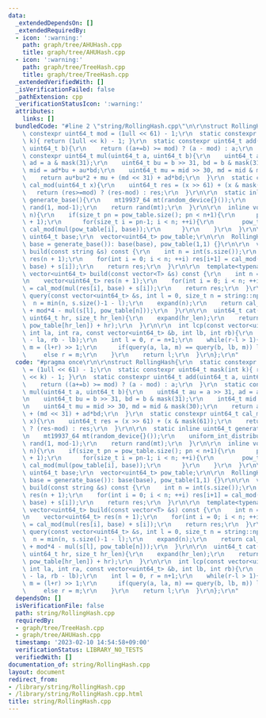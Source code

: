 ```yaml
---
data:
  _extendedDependsOn: []
  _extendedRequiredBy:
  - icon: ':warning:'
    path: graph/tree/AHUHash.cpp
    title: graph/tree/AHUHash.cpp
  - icon: ':warning:'
    path: graph/tree/TreeHash.cpp
    title: graph/tree/TreeHash.cpp
  _extendedVerifiedWith: []
  _isVerificationFailed: false
  _pathExtension: cpp
  _verificationStatusIcon: ':warning:'
  attributes:
    links: []
  bundledCode: "#line 2 \"string/RollingHash.cpp\"\n\r\nstruct RollingHash{\r\n  static\
    \ constexpr uint64_t mod = (1ull << 61) - 1;\r\n  static constexpr uint64_t mask(int\
    \ k){ return (1ull << k) - 1; }\r\n  static constexpr uint64_t add(uint64_t a,\
    \ uint64_t b){\r\n    return ((a+=b) >= mod) ? (a - mod) : a;\r\n  }\r\n  static\
    \ constexpr uint64_t mul(uint64_t a, uint64_t b){\r\n    uint64_t au = a >> 31,\
    \ ad = a & mask(31);\r\n    uint64_t bu = b >> 31, bd = b & mask(31);\r\n    int64_t\
    \ mid = ad*bu + au*bd;\r\n    uint64_t mu = mid >> 30, md = mid & mask(30);\r\n\
    \    return au*bu*2 + mu + (md << 31) + ad*bd;\r\n  }\r\n  static constexpr uint64_t\
    \ cal_mod(uint64_t x){\r\n    uint64_t res = (x >> 61) + (x & mask(61));\r\n \
    \   return (res>=mod) ? (res-mod) : res;\r\n  }\r\n\r\n  static inline uint64_t\
    \ generate_base(){\r\n    mt19937_64 mt(random_device{}());\r\n    uniform_int_distribution<uint64_t>\
    \ rand(1, mod-1);\r\n    return rand(mt);\r\n  }\r\n\r\n  inline void expand(size_t\
    \ n){\r\n    if(size_t pn = pow_table.size(); pn < n+1){\r\n      pow_table.resize(n\
    \ + 1);\r\n      for(size_t i = pn-1; i < n; ++i){\r\n        pow_table[i+1] =\
    \ cal_mod(mul(pow_table[i], base));\r\n      }\r\n    }\r\n  }\r\n\r\n  const\
    \ uint64_t base;\r\n  vector<uint64_t> pow_table;\r\n\r\n  RollingHash(uint64_t\
    \ base = generate_base()): base(base), pow_table(1,1) {}\r\n\r\n  vector<uint64_t>\
    \ build(const string &s) const {\r\n    int n = int(s.size());\r\n    vector<uint64_t>\
    \ res(n + 1);\r\n    for(int i = 0; i < n; ++i) res[i+1] = cal_mod(mul(res[i],\
    \ base) + s[i]);\r\n    return res;\r\n  }\r\n\r\n  template<typename T>\r\n \
    \ vector<uint64_t> build(const vector<T> &s) const {\r\n    int n = int(s.size());\r\
    \n    vector<uint64_t> res(n + 1);\r\n    for(int i = 0; i < n; ++i) res[i+1]\
    \ = cal_mod(mul(res[i], base) + s[i]);\r\n    return res;\r\n  }\r\n\r\n  uint64_t\
    \ query(const vector<uint64_t> &s, int l = 0, size_t n = string::npos){\r\n  \
    \  n = min(n, s.size()-1 - l);\r\n    expand(n);\r\n    return cal_mod(s[l+n]\
    \ + mod*4 - mul(s[l], pow_table[n]));\r\n  }\r\n\r\n  uint64_t cat(uint64_t hl,\
    \ uint64_t hr, size_t hr_len){\r\n    expand(hr_len);\r\n    return cal_mod(mul(hl,\
    \ pow_table[hr_len]) + hr);\r\n  }\r\n\r\n  int lcp(const vector<uint64_t> &a,\
    \ int la, int ra, const vector<uint64_t> &b, int lb, int rb){\r\n    int n = min(ra\
    \ - la, rb - lb);\r\n    int l = 0, r = n+1;\r\n    while(r-l > 1){\r\n      int\
    \ m = (l+r) >> 1;\r\n      if(query(a, la, m) == query(b, lb, m)) l = m;\r\n \
    \     else r = m;\r\n    }\r\n    return l;\r\n  }\r\n};\r\n"
  code: "#pragma once\r\n\r\nstruct RollingHash{\r\n  static constexpr uint64_t mod\
    \ = (1ull << 61) - 1;\r\n  static constexpr uint64_t mask(int k){ return (1ull\
    \ << k) - 1; }\r\n  static constexpr uint64_t add(uint64_t a, uint64_t b){\r\n\
    \    return ((a+=b) >= mod) ? (a - mod) : a;\r\n  }\r\n  static constexpr uint64_t\
    \ mul(uint64_t a, uint64_t b){\r\n    uint64_t au = a >> 31, ad = a & mask(31);\r\
    \n    uint64_t bu = b >> 31, bd = b & mask(31);\r\n    int64_t mid = ad*bu + au*bd;\r\
    \n    uint64_t mu = mid >> 30, md = mid & mask(30);\r\n    return au*bu*2 + mu\
    \ + (md << 31) + ad*bd;\r\n  }\r\n  static constexpr uint64_t cal_mod(uint64_t\
    \ x){\r\n    uint64_t res = (x >> 61) + (x & mask(61));\r\n    return (res>=mod)\
    \ ? (res-mod) : res;\r\n  }\r\n\r\n  static inline uint64_t generate_base(){\r\
    \n    mt19937_64 mt(random_device{}());\r\n    uniform_int_distribution<uint64_t>\
    \ rand(1, mod-1);\r\n    return rand(mt);\r\n  }\r\n\r\n  inline void expand(size_t\
    \ n){\r\n    if(size_t pn = pow_table.size(); pn < n+1){\r\n      pow_table.resize(n\
    \ + 1);\r\n      for(size_t i = pn-1; i < n; ++i){\r\n        pow_table[i+1] =\
    \ cal_mod(mul(pow_table[i], base));\r\n      }\r\n    }\r\n  }\r\n\r\n  const\
    \ uint64_t base;\r\n  vector<uint64_t> pow_table;\r\n\r\n  RollingHash(uint64_t\
    \ base = generate_base()): base(base), pow_table(1,1) {}\r\n\r\n  vector<uint64_t>\
    \ build(const string &s) const {\r\n    int n = int(s.size());\r\n    vector<uint64_t>\
    \ res(n + 1);\r\n    for(int i = 0; i < n; ++i) res[i+1] = cal_mod(mul(res[i],\
    \ base) + s[i]);\r\n    return res;\r\n  }\r\n\r\n  template<typename T>\r\n \
    \ vector<uint64_t> build(const vector<T> &s) const {\r\n    int n = int(s.size());\r\
    \n    vector<uint64_t> res(n + 1);\r\n    for(int i = 0; i < n; ++i) res[i+1]\
    \ = cal_mod(mul(res[i], base) + s[i]);\r\n    return res;\r\n  }\r\n\r\n  uint64_t\
    \ query(const vector<uint64_t> &s, int l = 0, size_t n = string::npos){\r\n  \
    \  n = min(n, s.size()-1 - l);\r\n    expand(n);\r\n    return cal_mod(s[l+n]\
    \ + mod*4 - mul(s[l], pow_table[n]));\r\n  }\r\n\r\n  uint64_t cat(uint64_t hl,\
    \ uint64_t hr, size_t hr_len){\r\n    expand(hr_len);\r\n    return cal_mod(mul(hl,\
    \ pow_table[hr_len]) + hr);\r\n  }\r\n\r\n  int lcp(const vector<uint64_t> &a,\
    \ int la, int ra, const vector<uint64_t> &b, int lb, int rb){\r\n    int n = min(ra\
    \ - la, rb - lb);\r\n    int l = 0, r = n+1;\r\n    while(r-l > 1){\r\n      int\
    \ m = (l+r) >> 1;\r\n      if(query(a, la, m) == query(b, lb, m)) l = m;\r\n \
    \     else r = m;\r\n    }\r\n    return l;\r\n  }\r\n};\r\n"
  dependsOn: []
  isVerificationFile: false
  path: string/RollingHash.cpp
  requiredBy:
  - graph/tree/TreeHash.cpp
  - graph/tree/AHUHash.cpp
  timestamp: '2023-02-10 14:54:58+09:00'
  verificationStatus: LIBRARY_NO_TESTS
  verifiedWith: []
documentation_of: string/RollingHash.cpp
layout: document
redirect_from:
- /library/string/RollingHash.cpp
- /library/string/RollingHash.cpp.html
title: string/RollingHash.cpp
---
```

